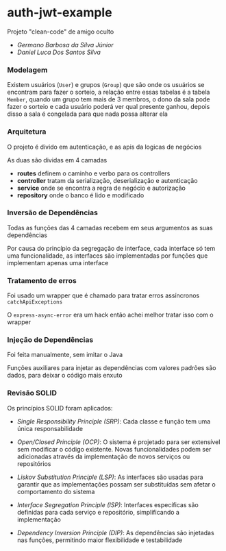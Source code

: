 # auth-jwt-example

Projeto "clean-code" de amigo oculto

- *Germano Barbosa da Silva Júnior*
- *Daniel Luca Dos Santos Silva*

### Modelagem

Existem usuários (`User`) e grupos (`Group`) que são onde os usuários se encontram para fazer o sorteio, a relação entre essas tabelas é a tabela `Member`, quando um grupo tem mais de 3 membros, o dono da sala pode fazer o sorteio e cada usuário poderá ver qual presente ganhou, depois disso a sala é congelada para que nada possa alterar ela

### Arquitetura

O projeto é divido em autenticação, e as apis da logicas de negócios

As duas são dividas em 4 camadas

- **routes** definem o caminho e verbo para os controllers
- **controller** tratam da serialização, deserialização e autenticação
- **service** onde se encontra a regra de negócio e autorização
- **repository** onde o banco é lido e modificado

### Inversão de Dependências

Todas as funções das 4 camadas recebem em seus argumentos as suas dependências

Por causa do princípio da segregação de interface, cada interface só tem uma funcionalidade, as interfaces são implementadas por funções que implementam apenas uma interface

### Tratamento de erros

Foi usado um wrapper que é chamado para tratar erros assíncronos `catchApiExceptions`

O `express-async-error` era um hack então achei melhor tratar isso com o wrapper

### Injeção de Dependências

Foi feita manualmente, sem imitar o Java

Funções auxiliares para injetar as dependências com valores padrões são dados, para deixar o código mais enxuto

### Revisão SOLID

Os princípios SOLID foram aplicados:

- *Single Responsibility Principle (SRP)*: Cada classe e função tem uma única responsabilidade

- *Open/Closed Principle (OCP)*: O sistema é projetado para ser extensível sem modificar o código existente. Novas funcionalidades podem ser adicionadas através da implementação de novos serviços ou repositórios

- *Liskov Substitution Principle (LSP)*: As interfaces são usadas para garantir que as implementações possam ser substituídas sem afetar o comportamento do sistema

- *Interface Segregation Principle (ISP)*: Interfaces específicas são definidas para cada serviço e repositório, simplificando a implementação

- *Dependency Inversion Principle (DIP)*: As dependências são injetadas nas funções, permitindo maior flexibilidade e testabilidade